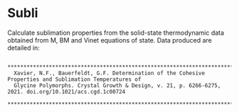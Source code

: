 # Subli
Calculate sublimation properties from the solid-state thermodynamic data obtained from M, BM and Vinet equations of state. Data produced are detailed in:

     **********************************************************************************************************
      Xavier, N.F., Bauerfeldt, G.F. Determination of the Cohesive Properties and Sublimation Temperatures of 
      Glycine Polymorphs. Crystal Growth & Design, v. 21, p. 6266-6275, 2021. doi.org/10.1021/acs.cgd.1c00724 
     **********************************************************************************************************
